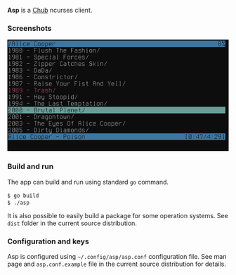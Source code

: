 **Asp** is a [Chub](https://github.com/vchimishuk/chub) ncurses client.

### Screenshots
![asp](images/asp.png)

### Build and run
The app can build and run using standard `go` command.
```
$ go build
$ ./asp
```
It is also possible to easily build a package for some operation systems. See `dist` folder in the current source distribution.

### Configuration and keys
Asp is configured using `~/.config/asp/asp.conf` configuration file. See man page and `asp.conf.example` file in the current source distribution for details.
